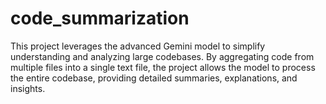 # code_summarization
This project leverages the advanced Gemini model to simplify understanding and analyzing large codebases. By aggregating code from multiple files into a single text file, the project allows the model to process the entire codebase, providing detailed summaries, explanations, and insights.
